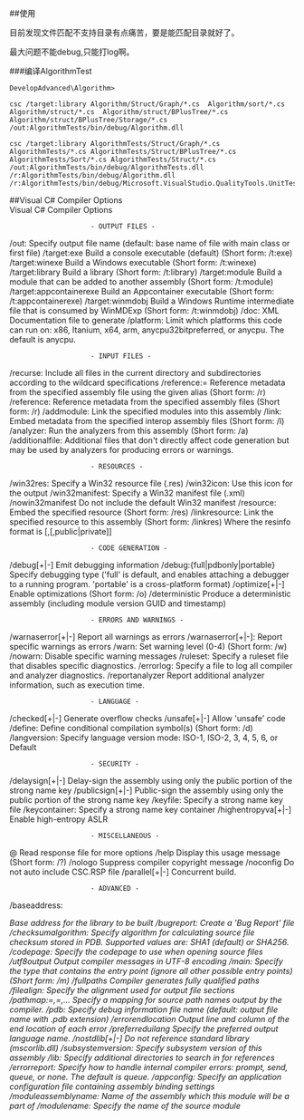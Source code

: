 ##使用

目前发现文件匹配不支持目录有点痛苦，要是能匹配目录就好了。

最大问题不能debug,只能打log啊。

###编译AlgorithmTest

```
DevelopAdvanced\Algorithm>

csc /target:library Algorithm/Struct/Graph/*.cs  Algorithm/sort/*.cs Algorithm/struct/*.cs  Algorithm/struct/BPlusTree/*.cs Algorithm/struct/BPlusTree/Storage/*.cs  /out:AlgorithmTests/bin/debug/Algorithm.dll

csc /target:library AlgorithmTests/Struct/Graph/*.cs AlgorithmTests/*.cs AlgorithmTests/Struct/BPlusTree/*.cs AlgorithmTests/Sort/*.cs AlgorithmTests/Struct/*.cs  /out:AlgorithmTests/bin/debug/AlgorithmTests.dll /r:AlgorithmTests/bin/debug/Algorithm.dll  /r:AlgorithmTests/bin/debug/Microsoft.VisualStudio.QualityTools.UnitTestFramework.dll

```


##Visual C# Compiler Options                              
							  Visual C# Compiler Options

                        - OUTPUT FILES -
 /out:<file>                   Specify output file name (default: base name of
                               file with main class or first file)
 /target:exe                   Build a console executable (default) (Short
                               form: /t:exe)
 /target:winexe                Build a Windows executable (Short form:
                               /t:winexe)
 /target:library               Build a library (Short form: /t:library)
 /target:module                Build a module that can be added to another
                               assembly (Short form: /t:module)
 /target:appcontainerexe       Build an Appcontainer executable (Short form:
                               /t:appcontainerexe)
 /target:winmdobj              Build a Windows Runtime intermediate file that
                               is consumed by WinMDExp (Short form: /t:winmdobj)
 /doc:<file>                   XML Documentation file to generate
 /platform:<string>            Limit which platforms this code can run on: x86,
                               Itanium, x64, arm, anycpu32bitpreferred, or
                               anycpu. The default is anycpu.

                        - INPUT FILES -
 /recurse:<wildcard>           Include all files in the current directory and
                               subdirectories according to the wildcard
                               specifications
 /reference:<alias>=<file>     Reference metadata from the specified assembly
                               file using the given alias (Short form: /r)
 /reference:<file list>        Reference metadata from the specified assembly
                               files (Short form: /r)
 /addmodule:<file list>        Link the specified modules into this assembly
 /link:<file list>             Embed metadata from the specified interop
                               assembly files (Short form: /l)
 /analyzer:<file list>         Run the analyzers from this assembly
                               (Short form: /a)
 /additionalfile:<file list>   Additional files that don't directly affect code
                               generation but may be used by analyzers for producing
                               errors or warnings.

                        - RESOURCES -
 /win32res:<file>              Specify a Win32 resource file (.res)
 /win32icon:<file>             Use this icon for the output
 /win32manifest:<file>         Specify a Win32 manifest file (.xml)
 /nowin32manifest              Do not include the default Win32 manifest
 /resource:<resinfo>           Embed the specified resource (Short form: /res)
 /linkresource:<resinfo>       Link the specified resource to this assembly
                               (Short form: /linkres) Where the resinfo format
                               is <file>[,<string name>[,public|private]]

                        - CODE GENERATION -
 /debug[+|-]                   Emit debugging information
 /debug:{full|pdbonly|portable}
                               Specify debugging type ('full' is default, and
                               enables attaching a debugger to a running
                               program. 'portable' is a cross-platform format)
 /optimize[+|-]                Enable optimizations (Short form: /o)
 /deterministic                Produce a deterministic assembly
                               (including module version GUID and timestamp)

                        - ERRORS AND WARNINGS -
 /warnaserror[+|-]             Report all warnings as errors
 /warnaserror[+|-]:<warn list> Report specific warnings as errors
 /warn:<n>                     Set warning level (0-4) (Short form: /w)
 /nowarn:<warn list>           Disable specific warning messages
 /ruleset:<file>               Specify a ruleset file that disables specific
                               diagnostics.
 /errorlog:<file>              Specify a file to log all compiler and analyzer
                               diagnostics.
 /reportanalyzer               Report additional analyzer information, such as
                               execution time.

                        - LANGUAGE -
 /checked[+|-]                 Generate overflow checks
 /unsafe[+|-]                  Allow 'unsafe' code
 /define:<symbol list>         Define conditional compilation symbol(s) (Short
                               form: /d)
 /langversion:<string>         Specify language version mode: ISO-1, ISO-2, 3,
                               4, 5, 6, or Default

                        - SECURITY -
 /delaysign[+|-]               Delay-sign the assembly using only the public
                               portion of the strong name key
 /publicsign[+|-]              Public-sign the assembly using only the public
                               portion of the strong name key
 /keyfile:<file>               Specify a strong name key file
 /keycontainer:<string>        Specify a strong name key container
 /highentropyva[+|-]           Enable high-entropy ASLR

                        - MISCELLANEOUS -
 @<file>                       Read response file for more options
 /help                         Display this usage message (Short form: /?)
 /nologo                       Suppress compiler copyright message
 /noconfig                     Do not auto include CSC.RSP file
 /parallel[+|-]                Concurrent build.

                        - ADVANCED -
 /baseaddress:<address>        Base address for the library to be built
 /bugreport:<file>             Create a 'Bug Report' file
 /checksumalgorithm:<alg>      Specify algorithm for calculating source file
                               checksum stored in PDB. Supported values are:
                               SHA1 (default) or SHA256.
 /codepage:<n>                 Specify the codepage to use when opening source
                               files
 /utf8output                   Output compiler messages in UTF-8 encoding
 /main:<type>                  Specify the type that contains the entry point
                               (ignore all other possible entry points) (Short
                               form: /m)
 /fullpaths                    Compiler generates fully qualified paths
 /filealign:<n>                Specify the alignment used for output file
                               sections
 /pathmap:<K1>=<V1>,<K2>=<V2>,...
                               Specify a mapping for source path names output by
                               the compiler.
 /pdb:<file>                   Specify debug information file name (default:
                               output file name with .pdb extension)
 /errorendlocation             Output line and column of the end location of
                               each error
 /preferreduilang              Specify the preferred output language name.
 /nostdlib[+|-]                Do not reference standard library (mscorlib.dll)
 /subsystemversion:<string>    Specify subsystem version of this assembly
 /lib:<file list>              Specify additional directories to search in for
                               references
 /errorreport:<string>         Specify how to handle internal compiler errors:
                               prompt, send, queue, or none. The default is
                               queue.
 /appconfig:<file>             Specify an application configuration file
                               containing assembly binding settings
 /moduleassemblyname:<string>  Name of the assembly which this module will be
                               a part of
 /modulename:<string>          Specify the name of the source module
